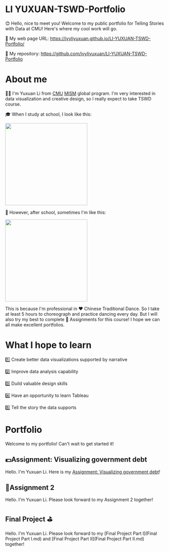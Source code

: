 # LI YUXUAN-TSWD-Portfolio
😊 Hello, nice to meet you! Welcome to my public portfolio for Telling Stories with Data at CMU! Here's where my cool work will go. 

🔗 My web page URL: https://ivyliyuxuan.github.io/LI-YUXUAN-TSWD-Portfolio/
  
📑 My repository: https://github.com/ivyliyuxuan/LI-YUXUAN-TSWD-Portfolio

# About me
👩‍🎓 I'm Yuxuan Li from [CMU](https://www.cmu.edu) [MISM](https://www.heinz.cmu.edu/programs/information-systems-management-master/) global program. I'm very interested in data visualization and creative design, so I really expect to take TSWD course. 

🎓 When I study at school, I look like this:

<img src="https://user-images.githubusercontent.com/107164906/213944188-4cb9a356-0005-4c5d-bb8b-e9aa18e2b2f6.jpg" width="260"/>

👀 However, after school, sometimes I'm like this:

<img src="https://user-images.githubusercontent.com/107164906/213944115-867bce1c-faa0-4f65-bdf5-cc4594a57a9d.jpg" width="260"/>

This is because I'm professional in ❤️ Chinese Traditional Dance. So I take at least 5 hours to choreograph and practice dancing every day. But I will also try my best to complete 💙 Assignments for this course! I hope we can all make excellent portfolios.

# What I hope to learn
1️⃣ Create better data visualizations supported by narrative

2️⃣ Improve data analysis capability

3️⃣ Duild valuable design skills

4️⃣ Have an opportunity to learn Tableau

5️⃣ Tell the story the data supports

# Portfolio
Welcome to my portfolio! Can't wait to get started it!

## 💵Assignment: Visualizing government debt 
Hello. I'm Yuxuan Li. Here is my [Assignment: Visualizing government debt](/dataviz2.md)!

## 📝Assignment 2 
Hello. I'm Yuxuan Li. Please look forward to my Assignment 2 together!

## Final Project ⛳
Hello. I'm Yuxuan Li. Please look forward to my [Final Project Part I](Final Project Part I.md) and [Final Project Part II](Final Project Part II.md) together!
